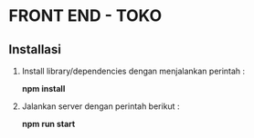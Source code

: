 # FRONT END - TOKO 
## Installasi
1. Install library/dependencies dengan menjalankan perintah :

    **npm install**

2. Jalankan server dengan perintah berikut : 

    **npm run start**
    